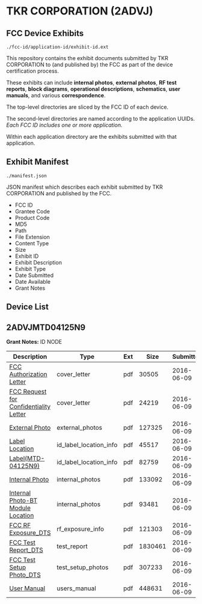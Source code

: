 # TKR CORPORATION (2ADVJ)
## FCC Device Exhibits

```
./fcc-id/application-id/exhibit-id.ext
```

This repository contains the exhibit documents submitted by TKR CORPORATION to (and published by) the FCC as part of the device certification process.

These exhibits can include **internal photos**, **external photos**, **RF test reports**, **block diagrams**, **operational descriptions**, **schematics**, **user manuals**, and various **correspondence**.

The top-level directories are sliced by the FCC ID of each device.

The second-level directories are named according to the application UUIDs. *Each FCC ID includes one or more application.*

Within each application directory are the exhibits submitted with that application. 

## Exhibit Manifest

```
./manifest.json
```

JSON manifest which describes each exhibit submitted by TKR CORPORATION and published by the FCC.

- FCC ID
- Grantee Code
- Product Code
- MD5
- Path
- File Extension
- Content Type
- Size
- Exhibit ID
- Exhibit Description
- Exhibit Type
- Date Submitted
- Date Available
- Grant Notes

## Device List
## 2ADVJMTD04125N9
**Grant Notes:** ID NODE

| Description | Type | Ext | Size | Submitted | Available |
| ----------- | ---- | --- | ---- | --------- | --------- |
| [FCC Authorization Letter](2ADVJMTD04125N9/1169afe2428caed23e2d9f8fddbfaf25/3022748.pdf) | cover_letter | pdf | 30505 | 2016-06-09 | 2016-06-09 |
| [FCC Request for Confidentiality Letter](2ADVJMTD04125N9/1169afe2428caed23e2d9f8fddbfaf25/3022749.pdf) | cover_letter | pdf | 24219 | 2016-06-09 | 2016-06-09 |
| [External Photo](2ADVJMTD04125N9/1169afe2428caed23e2d9f8fddbfaf25/3022753.pdf) | external_photos | pdf | 127325 | 2016-06-09 | 2016-06-09 |
| [Label Location](2ADVJMTD04125N9/1169afe2428caed23e2d9f8fddbfaf25/3022757.pdf) | id_label_location_info | pdf | 45517 | 2016-06-09 | 2016-06-09 |
| [Label(MTD-04125N9)](2ADVJMTD04125N9/1169afe2428caed23e2d9f8fddbfaf25/3022758.pdf) | id_label_location_info | pdf | 82759 | 2016-06-09 | 2016-06-09 |
| [Internal Photo](2ADVJMTD04125N9/1169afe2428caed23e2d9f8fddbfaf25/3022754.pdf) | internal_photos | pdf | 133092 | 2016-06-09 | 2016-06-09 |
| [Internal Photo-BT Module Location](2ADVJMTD04125N9/1169afe2428caed23e2d9f8fddbfaf25/3022755.pdf) | internal_photos | pdf | 93481 | 2016-06-09 | 2016-06-09 |
| [FCC RF Exposure_DTS](2ADVJMTD04125N9/1169afe2428caed23e2d9f8fddbfaf25/3022750.pdf) | rf_exposure_info | pdf | 121303 | 2016-06-09 | 2016-06-09 |
| [FCC Test Report_DTS](2ADVJMTD04125N9/1169afe2428caed23e2d9f8fddbfaf25/3022751.pdf) | test_report | pdf | 1830461 | 2016-06-09 | 2016-06-09 |
| [FCC Test Setup Photo_DTS](2ADVJMTD04125N9/1169afe2428caed23e2d9f8fddbfaf25/3022752.pdf) | test_setup_photos | pdf | 307233 | 2016-06-09 | 2016-06-09 |
| [User Manual](2ADVJMTD04125N9/1169afe2428caed23e2d9f8fddbfaf25/3022756.pdf) | users_manual | pdf | 448631 | 2016-06-09 | 2016-06-09 |
